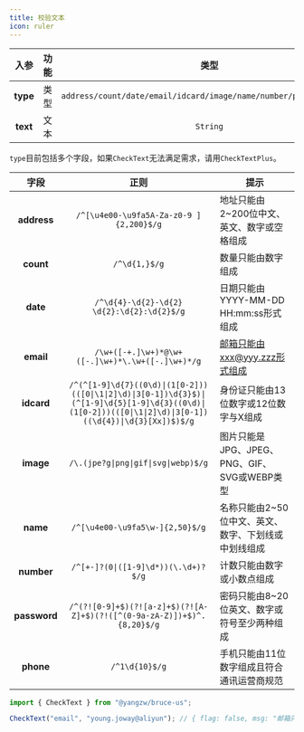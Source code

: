 ```yaml
---
title: 校验文本
icon: ruler
---
```


入参|功能|类型|默认|说明
:-:|:-:|:-:|:-:|-
**type**|类型|`address/count/date/email/idcard/image/name/number/password/phone`|`"phone"`
**text**|文本|`String`|`""`

`type`目前包括多个字段，如果`CheckText`无法满足需求，请用`CheckTextPlus`。

字段|正则|提示
:-:|:-:|-
**address**|`/^[\u4e00-\u9fa5A-Za-z0-9 ]{2,200}$/g`|地址只能由2~200位中文、英文、数字或空格组成
**count**|`/^\d{1,}$/g`|数量只能由数字组成
**date**|`/^\d{4}-\d{2}-\d{2} \d{2}:\d{2}:\d{2}$/g`|日期只能由YYYY-MM-DD HH:mm:ss形式组成
**email**|`/\w+([-+.]\w+)*@\w+([-.]\w+)*\.\w+([-.]\w+)*/g`|邮箱只能由xxx@yyy.zzz形式组成
**idcard**|`/^(^[1-9]\d{7}((0\d)\|(1[0-2]))(([0\|\1\|2]\d)\|3[0-1])\d{3}$)\|(^[1-9]\d{5}[1-9]\d{3}((0\d)\|(1[0-2]))(([0\|\1\|2]\d)\|3[0-1])((\d{4})\|\d{3}[Xx])$)$/g`|身份证只能由13位数字或12位数字与X组成
**image**|`/\.(jpe?g\|png\|gif\|svg\|webp)$/g`|图片只能是JPG、JPEG、PNG、GIF、SVG或WEBP类型
**name**|`/^[\u4e00-\u9fa5\w-]{2,50}$/g`|名称只能由2~50位中文、英文、数字、下划线或中划线组成
**number**|`/^[+-]?(0\|([1-9]\d*))(\.\d+)?$/g`|计数只能由数字或小数点组成
**password**|`/^(?![0-9]+$)(?![a-z]+$)(?![A-Z]+$)(?!([^(0-9a-zA-Z)])+$)^.{8,20}$/g`|密码只能由8~20位英文、数字或符号至少两种组成
**phone**|`/^1\d{10}$/g`|手机只能由11位数字组成且符合通讯运营商规范

```js
import { CheckText } from "@yangzw/bruce-us";

CheckText("email", "young.joway@aliyun"); // { flag: false, msg: "邮箱只能由xxx@yyy.zzz形式组成" }
```